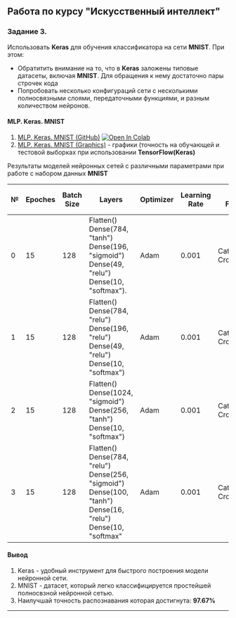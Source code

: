 ## Pабота по курсу "Искусственный интеллект"
### Задание 3.

Использовать **Keras** для обучения классификатора на сети **MNIST**. При этом:
- Обратитить внимание на то, что в **Keras** заложены типовые датасеты, включая **MNIST**. Для обращения к нему достаточно пары строчек кода 
- Попробовать несколько конфигураций сети с несколькими полносвязными слоями, передаточными функциями, и разным количеством нейронов.

#### MLP. Keras. MNIST
1. [MLP. Keras. MNIST (GitHub)](https://github.com/Aynur19/Machine-Learning/blob/main/NotebooksColab/MLP.%20TF/MLP.%20Keras.%20MNIST.ipynb) [![Open In Colab](https://colab.research.google.com/assets/colab-badge.svg)](https://colab.research.google.com/drive/1WsBgmp9wjBjNxjTUZ-wL8ghWv9DmUzdG?usp=sharing) 
2. [MLP. Keras. MNIST (Graphics)](https://github.com/Aynur19/Machine-Learning/tree/main/NotebooksColab/MLP.%20TF/graphics_tf) - графики (точность на обучающей и тестовой выборках при использовании **TensorFlow(Keras)**

Результаты моделей нейронных сетей с различными параметрами при работе с набором данных **MNIST**

|№|Epoches|Batch Size|Layers|Optimizer|Learning Rate|Loss Function|Final Train Accuracy|Final Valid Accuracy|Final Train Loss|Final Valid Loss|
|---|---|---|---|---|---|---|---|---|---|---|
|0|15|128|Flatten()<br>Dense(784, "tanh")<br>Dense(196, "sigmoid")<br>Dense(49, "relu")<br>Dense(10, "softmax").	|Adam|0.001|Categorical Crossentropy|99.83%|97.65%|0.006|0.098|
|1|15|128|Flatten()<br>Dense(784, "relu")<br>Dense(196, "relu")<br>Dense(49, "relu")<br>Dense(10, "softmax")	|Adam|0.001|Categorical Crossentropy|99.74%|97.67%|0.008|0.118|
|2|15|128|Flatten()<br>Dense(1024, "sigmoid")<br>Dense(256, "tanh")<br>Dense(10, "softmax")	|Adam|0.001|Categorical Crossentropy|99.71%|97.32%|0.011|0.099|
|3|15|128|Flatten()<br>Dense(784, "relu")<br>Dense(256, "sigmoid")<br>Dense(100, "tanh")<br>Dense(16, "relu")<br>Dense(10, "softmax"	|Adam|0.001|Categorical Crossentropy|99.78%|97.64%|0.008|0.111|


#### Вывод
1. Keras - удобный инструмент для быстрого построения модели нейронной сети.
2. MNIST - датасет, который легко классифицируется простейшей полносвзной нейронной сетью.
3. Наилучшай точность распознавания которая достигнута: **97.67%**


---

